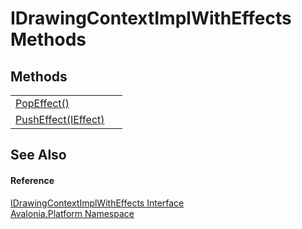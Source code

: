 # IDrawingContextImplWithEffects Methods




## Methods
<table>
<tr>
<td><a href="M_Avalonia_Platform_IDrawingContextImplWithEffects_PopEffect">PopEffect()</a></td>
<td> </td>
</tr>
<tr>
<td><a href="M_Avalonia_Platform_IDrawingContextImplWithEffects_PushEffect">PushEffect(IEffect)</a></td>
<td> </td>
</tr>
</table>

## See Also


#### Reference
<a href="T_Avalonia_Platform_IDrawingContextImplWithEffects">IDrawingContextImplWithEffects Interface</a>  
<a href="N_Avalonia_Platform">Avalonia.Platform Namespace</a>  
